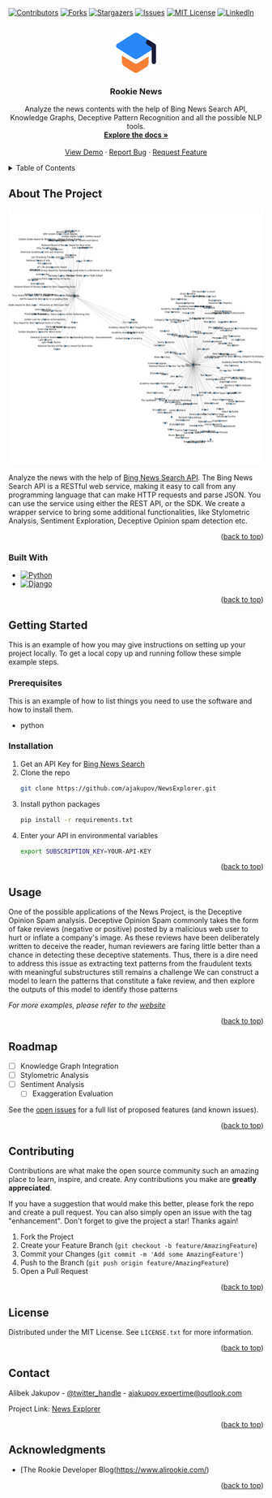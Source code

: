 <a name="readme-top"></a>


<!-- PROJECT SHIELDS -->
<!--
*** I'm using markdown "reference style" links for readability.
*** Reference links are enclosed in brackets [ ] instead of parentheses ( ).
*** See the bottom of this document for the declaration of the reference variables
*** for contributors-url, forks-url, etc. This is an optional, concise syntax you may use.
*** https://www.markdownguide.org/basic-syntax/#reference-style-links
-->
[![Contributors][contributors-shield]][contributors-url]
[![Forks][forks-shield]][forks-url]
[![Stargazers][stars-shield]][stars-url]
[![Issues][issues-shield]][issues-url]
[![MIT License][license-shield]][license-url]
[![LinkedIn][linkedin-shield]][linkedin-url]



<!-- PROJECT LOGO -->
<br />
<div align="center">
  <a href="https://github.com/github_username/repo_name">
    <img src="images/logo-news.png" alt="Logo" width="80" height="80">
  </a>

<h3 align="center">Rookie News</h3>

  <p align="center">
    Analyze the news contents with the help of Bing News Search API, Knowledge Graphs, Deceptive Pattern Recognition and
    all the possible NLP tools.
    <br />
    <a href="https://github.com/ajakupov/NewsExplorer"><strong>Explore the docs »</strong></a>
    <br />
    <br />
    <a href="https://github.com/ajakupov/NewsExplorer">View Demo</a>
    ·
    <a href="https://github.com/ajakupov/NewsExplorer/issues">Report Bug</a>
    ·
    <a href="https://github.com/ajakupov/NewsExplorer/issues">Request Feature</a>
  </p>
</div>



<!-- TABLE OF CONTENTS -->
<details>
  <summary>Table of Contents</summary>
  <ol>
    <li>
      <a href="#about-the-project">About The Project</a>
      <ul>
        <li><a href="#built-with">Built With</a></li>
      </ul>
    </li>
    <li>
      <a href="#getting-started">Getting Started</a>
      <ul>
        <li><a href="#prerequisites">Prerequisites</a></li>
        <li><a href="#installation">Installation</a></li>
      </ul>
    </li>
    <li><a href="#usage">Usage</a></li>
    <li><a href="#roadmap">Roadmap</a></li>
    <li><a href="#contributing">Contributing</a></li>
    <li><a href="#license">License</a></li>
    <li><a href="#contact">Contact</a></li>
    <li><a href="#acknowledgments">Acknowledgments</a></li>
  </ol>
</details>



<!-- ABOUT THE PROJECT -->
## About The Project

[![Product Name Screen Shot][product-screenshot]](https://example.com)

Analyze the news with the help of [Bing News Search API](https://learn.microsoft.com/en-us/azure/cognitive-services/bing-news-search/search-the-web?WT.mc_id=AI-MVP-5003429).
The Bing News Search API is a RESTful web service, making it easy to call from any programming language that can make HTTP requests and parse JSON. 
You can use the service using either the REST API, or the SDK.
We create a wrapper service to bring some additional functionalities, like Stylometric Analysis, Sentiment Exploration, Deceptive Opinion spam detection etc.


<p align="right">(<a href="#readme-top">back to top</a>)</p>



### Built With

* [![Python][Python-logo]][Python-url]
* [![Django][Django-logo]][Django-url]


<p align="right">(<a href="#readme-top">back to top</a>)</p>



<!-- GETTING STARTED -->
## Getting Started

This is an example of how you may give instructions on setting up your project locally.
To get a local copy up and running follow these simple example steps.

### Prerequisites

This is an example of how to list things you need to use the software and how to install them.
* python

### Installation

1. Get an API Key for [Bing News Search](https://learn.microsoft.com/en-us/azure/cognitive-services/bing-news-search/search-the-web?WT.mc_id=AI-MVP-5003429)
2. Clone the repo
   ```sh
   git clone https://github.com/ajakupov/NewsExplorer.git
   ```
3. Install python packages
   ```sh
   pip install -r requirements.txt
   ```
4. Enter your API in environmental variables
   ```sh
   export SUBSCRIPTION_KEY=YOUR-API-KEY
   ```

<p align="right">(<a href="#readme-top">back to top</a>)</p>



<!-- USAGE EXAMPLES -->
## Usage

One of the possible applications of the News Project, is the Deceptive Opinion Spam analysis. 
Deceptive Opinion Spam commonly takes the form of fake reviews (negative or positive) posted by a malicious web user to hurt or inflate a company's image. 
As these reviews have been deliberately written to deceive the reader, human reviewers are faring little better than a chance in detecting these deceptive statements. 
Thus, there is a dire need to address this issue as extracting text patterns from the fraudulent texts with meaningful substructures still remains a challenge
We can construct a model to learn the patterns that constitute a fake review, and then explore the outputs of this model to identify those patterns

_For more examples, please refer to the [website](https://www.alirookie.com)_

<p align="right">(<a href="#readme-top">back to top</a>)</p>



<!-- ROADMAP -->
## Roadmap

- [ ] Knowledge Graph Integration
- [ ] Stylometric Analysis
- [ ] Sentiment Analysis
    - [ ] Exaggeration Evaluation

See the [open issues](https://github.com/ajakupov/NewsExplorer/issues) for a full list of proposed features (and known issues).

<p align="right">(<a href="#readme-top">back to top</a>)</p>



<!-- CONTRIBUTING -->
## Contributing

Contributions are what make the open source community such an amazing place to learn, inspire, and create. Any contributions you make are **greatly appreciated**.

If you have a suggestion that would make this better, please fork the repo and create a pull request. You can also simply open an issue with the tag "enhancement".
Don't forget to give the project a star! Thanks again!

1. Fork the Project
2. Create your Feature Branch (`git checkout -b feature/AmazingFeature`)
3. Commit your Changes (`git commit -m 'Add some AmazingFeature'`)
4. Push to the Branch (`git push origin feature/AmazingFeature`)
5. Open a Pull Request

<p align="right">(<a href="#readme-top">back to top</a>)</p>



<!-- LICENSE -->
## License

Distributed under the MIT License. See `LICENSE.txt` for more information.

<p align="right">(<a href="#readme-top">back to top</a>)</p>



<!-- CONTACT -->
## Contact

Alibek Jakupov - [@twitter_handle](https://twitter.com/ajakupov1) - ajakupov.expertime@outlook.com

Project Link: [News Explorer](https://github.com/ajakupov/NewsExplorer)

<p align="right">(<a href="#readme-top">back to top</a>)</p>



<!-- ACKNOWLEDGMENTS -->
## Acknowledgments

* [The Rookie Developer Blog(https://www.alirookie.com/)

<p align="right">(<a href="#readme-top">back to top</a>)</p>



<!-- MARKDOWN LINKS & IMAGES -->
<!-- https://www.markdownguide.org/basic-syntax/#reference-style-links -->
[contributors-shield]: https://img.shields.io/github/contributors/ajakupov/NewsExplorer.svg?style=for-the-badge
[contributors-url]: https://github.com/ajakupov/NewsExplorer/graphs/contributors
[forks-shield]: https://img.shields.io/github/forks/ajakupov/NewsExplorer.svg?style=for-the-badge
[forks-url]: https://github.com/ajakupov/NewsExplorer/network/members
[stars-shield]: https://img.shields.io/github/stars/ajakupov/NewsExplorer.svg?style=for-the-badge
[stars-url]: https://github.com/ajakupov/NewsExplorer/stargazers
[issues-shield]: https://img.shields.io/github/issues/ajakupov/NewsExplorer.svg?style=for-the-badge
[issues-url]: https://github.com/ajakupov/NewsExplorer/issues
[license-shield]: https://img.shields.io/github/license/ajakupov/NewsExplorer.svg?style=for-the-badge
[license-url]: https://github.com/ajakupov/NewsExplorer/blob/main/LICENSE
[linkedin-shield]: https://img.shields.io/badge/-LinkedIn-black.svg?style=for-the-badge&logo=linkedin&colorB=555
[linkedin-url]: https://www.linkedin.com/in/alibek-jakupov-30305b61/
[product-screenshot]: images/screenshot.png
[Next.js]: https://img.shields.io/badge/next.js-000000?style=for-the-badge&logo=nextdotjs&logoColor=white
[Next-url]: https://nextjs.org/
[React.js]: https://img.shields.io/badge/React-20232A?style=for-the-badge&logo=react&logoColor=61DAFB
[React-url]: https://reactjs.org/
[Vue.js]: https://img.shields.io/badge/Vue.js-35495E?style=for-the-badge&logo=vuedotjs&logoColor=4FC08D
[Vue-url]: https://vuejs.org/
[Angular.io]: https://img.shields.io/badge/Angular-DD0031?style=for-the-badge&logo=angular&logoColor=white
[Angular-url]: https://angular.io/
[Svelte.dev]: https://img.shields.io/badge/Svelte-4A4A55?style=for-the-badge&logo=svelte&logoColor=FF3E00
[Svelte-url]: https://svelte.dev/
[Laravel.com]: https://img.shields.io/badge/Laravel-FF2D20?style=for-the-badge&logo=laravel&logoColor=white
[Laravel-url]: https://laravel.com
[Bootstrap.com]: https://img.shields.io/badge/Bootstrap-563D7C?style=for-the-badge&logo=bootstrap&logoColor=white
[Bootstrap-url]: https://getbootstrap.com
[JQuery.com]: https://img.shields.io/badge/jQuery-0769AD?style=for-the-badge&logo=jquery&logoColor=white
[JQuery-url]: https://jquery.com 
[Python-logo]: https://img.shields.io/badge/python-0769AD?style=for-the-badge&logo=python&logoColor=white
[Python-url]: https://www.python.org
[Django-logo]: https://img.shields.io/badge/django-35495E?style=for-the-badge&logo=django&logoColor=4FC08D
[Django-url]: https://www.djangoproject.com